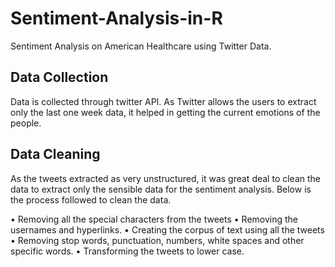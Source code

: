 # Sentiment-Analysis-in-R
Sentiment Analysis on American Healthcare using Twitter Data.

## Data Collection

Data is collected through twitter API. As Twitter allows the users to extract only the
last one week data, it helped in getting the current emotions of the people.


## Data Cleaning

As the tweets extracted as very unstructured, it was great deal to clean the data to
extract only the sensible data for the sentiment analysis. Below is the process followed to clean the data.

• Removing all the special characters from the tweets
• Removing the usernames and hyperlinks.
• Creating the corpus of text using all the tweets
• Removing stop words, punctuation, numbers, white spaces and other specific words.
• Transforming the tweets to lower case.

